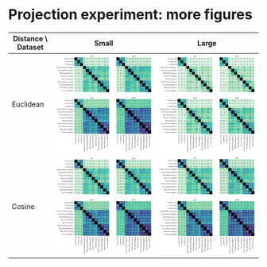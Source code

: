 # Projection experiment: more figures

| Distance \ Dataset | Small | Large |
| --- | --- | --- | 
| Euclidean | ![Similarity matrix](euclidean-small.png) | ![Similarity matrix](euclidean-large.png)  | 
| Cosine    | ![Similarity matrix](cosine-small.png)    | ![Similarity matrix](cosine-small.png)     | 
